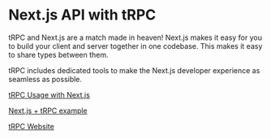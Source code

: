 # Next.js API with tRPC

tRPC and Next.js are a match made in heaven! Next.js makes it easy for you to build your client and server together in one codebase. This makes it easy to share types between them.

tRPC includes dedicated tools to make the Next.js developer experience as seamless as possible.

[tRPC Usage with Next.js](https://trpc.io/docs/v10/nextjs/)

[Next.js + tRPC example](https://github.com/nexxeln/trpc-nextjs)

[tRPC Website](https://trpc.io/)